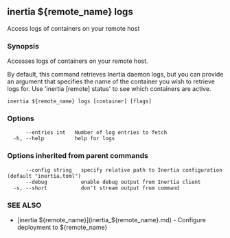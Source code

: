 ## inertia ${remote_name} logs

Access logs of containers on your remote host

### Synopsis

Accesses logs of containers on your remote host.
	
By default, this command retrieves Inertia daemon logs, but you can provide an
argument that specifies the name of the container you wish to retrieve logs for.
Use 'inertia [remote] status' to see which containers are active.

```
inertia ${remote_name} logs [container] [flags]
```

### Options

```
      --entries int   Number of log entries to fetch
  -h, --help          help for logs
```

### Options inherited from parent commands

```
      --config string   specify relative path to Inertia configuration (default "inertia.toml")
      --debug           enable debug output from Inertia client
  -s, --short           don't stream output from command
```

### SEE ALSO

* [inertia ${remote_name}](inertia_${remote_name}.md)	 - Configure deployment to ${remote_name}

